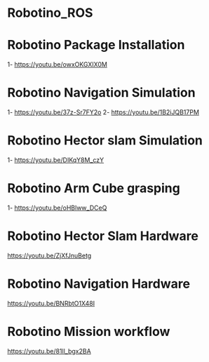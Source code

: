 # Robotino_ROS

 # Robotino Package Installation 
 1- https://youtu.be/owxOKGXIX0M

# Robotino Navigation Simulation
1- https://youtu.be/37z-Sr7FY2o
2- https://youtu.be/1B2iJQB17PM
# Robotino Hector slam Simulation 
1- https://youtu.be/DIKqY8M_czY 
# Robotino Arm Cube grasping 
1- https://youtu.be/oHBlww_DCeQ
# Robotino Hector Slam Hardware
https://youtu.be/ZjXfJnuBetg
# Robotino Navigation Hardware
https://youtu.be/BNRbtO1X48I
# Robotino Mission workflow
https://youtu.be/81ll_bgx2BA 
